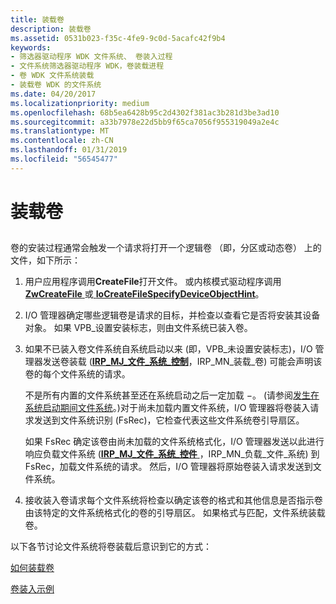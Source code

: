 ```yaml
---
title: 装载卷
description: 装载卷
ms.assetid: 0531b023-f35c-4fe9-9c0d-5acafc42f9b4
keywords:
- 筛选器驱动程序 WDK 文件系统、 卷装入过程
- 文件系统筛选器驱动程序 WDK，卷装载进程
- 卷 WDK 文件系统装载
- 装载卷 WDK 的文件系统
ms.date: 04/20/2017
ms.localizationpriority: medium
ms.openlocfilehash: 68b5ea6428b95c2d4302f381ac3b281d3be3ad10
ms.sourcegitcommit: a33b7978e22d5bb9f65ca7056f955319049a2e4c
ms.translationtype: MT
ms.contentlocale: zh-CN
ms.lasthandoff: 01/31/2019
ms.locfileid: "56545477"
---
```

# <a name="mounting-a-volume"></a>装载卷


## <span id="ddk_mounting_a_volume_if"></span><span id="DDK_MOUNTING_A_VOLUME_IF"></span>


卷的安装过程通常会触发一个请求将打开一个逻辑卷 （即，分区或动态卷） 上的文件，如下所示：

1.  用户应用程序调用**CreateFile**打开文件。 或内核模式驱动程序调用[ **ZwCreateFile** ](https://msdn.microsoft.com/library/windows/hardware/ff566424)或[ **IoCreateFileSpecifyDeviceObjectHint**](https://msdn.microsoft.com/library/windows/hardware/ff548289)。

2.  I/O 管理器确定哪些逻辑卷是请求的目标，并检查以查看它是否将安装其设备对象。 如果 VPB\_设置安装标志，则由文件系统已装入卷。

3.  如果不已装入卷文件系统自系统启动以来 (即，VPB\_未设置安装标志)，I/O 管理器发送卷装载 ([**IRP\_MJ\_文件\_系统\_控制**](https://msdn.microsoft.com/library/windows/hardware/ff548670)，IRP\_MN\_装载\_卷) 可能会声明该卷的每个文件系统的请求。

    不是所有内置的文件系统甚至还在系统启动之后一定加载 −。 (请参阅[发生在系统启动期间文件系统](what-happens-to-file-systems-during-system-boot.md)。)对于尚未加载内置文件系统，I/O 管理器将卷装入请求发送到文件系统识别 (FsRec)，它检查代表这些文件系统卷引导扇区。

    如果 FsRec 确定该卷由尚未加载的文件系统格式化，I/O 管理器发送以此进行响应负载文件系统 ([**IRP\_MJ\_文件\_系统\_控件** ](https://msdn.microsoft.com/library/windows/hardware/ff548670)，IRP\_MN\_负载\_文件\_系统) 到 FsRec，加载文件系统的请求。 然后，I/O 管理器将原始卷装入请求发送到文件系统。

4.  接收装入卷请求每个文件系统将检查以确定该卷的格式和其他信息是否指示卷由该特定的文件系统格式化的卷的引导扇区。 如果格式与匹配，文件系统装载卷。

以下各节讨论文件系统将卷装载后意识到它的方式：

[如何装载卷](how-the-volume-is-mounted.md)

[卷装入示例](volume-mount-example.md)

 

 




